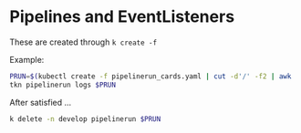 # Pipelines and EventListeners

These are created through `k create -f`

Example:

```sh
PRUN=$(kubectl create -f pipelinerun_cards.yaml | cut -d'/' -f2 | awk '{print $1}') 
tkn pipelinerun logs $PRUN
```

After satisfied ...

```sh
k delete -n develop pipelinerun $PRUN
```
